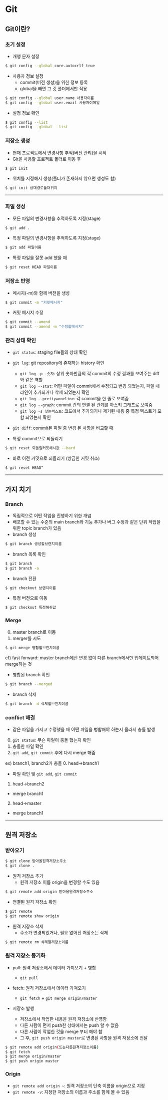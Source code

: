 # Git
## Git이란?
### 초기 설정
- 개행 문자 설정
```bash
$ git config --global core.autocrlf true
```
- 사용자 정보 설정
  - commit(버전 생성)을 위한 정보 등록
  - global을 빼면 그 깃 폴더에서만 적용
```bash
$ git config --global user.name 사용자이름
$ git config --global user.email 사용자이메일
```
- 설정 정보 확인
```bash
$ git config --list
$ git config --global --list
```
### 저장소 생성
- 현재 프로젝트에서 변경사항 추적(버전 관리)을 시작
- Git을 사용할 프로젝트 폴더로 이동 후
```bash
$ git init
```
- 위치를 지정해서 생성(폴더가 존재하지 않으면 생성도 함)
```bash
$ git init 상대경로폴더위치
```
---
### 파일 생성
- 모든 파일의 변경사항을 추적하도록 지정(stage)
```bash
$ git add .
```
- 특정 파일의 변경사항을 추적하도록 지정(stage)
```bash
$ git add 파일이름
```
- 특정 파일을 잘못 add 했을 때
```bash
$ git reset HEAD 파일이름
```

### 저장소 반영
- 메시지(-m)와 함께 버전을 생성
```bash
$ git commit -m "커밋메시지"
```
- 커밋 메시지 수정
```bash
$ git commit --amend
$ git commit --amend -m "수정할메시지"
```

### 관리 상태 확인
- `git status`: staging file들의 상태 확인
- `git log`: git repository에 존재하는 history 확인
  - `git log -p -숫자`: 상위 숫자만큼의 각 commit의 수정 결과를 보여주는 diff와 같은 역할
  - `git log --stat`: 어떤 파일이 commit에서 수정되고 변경 되었는지, 파일 내 라인이 추가되거나 삭제 되었는지 확인
  - `git log --pretty=oneline`: 각 commit을 한 줄로 보여줌
  - `git log --graph`: commit 간의 연결 된 관계를 아스키 그래프로 보여줌
  - `git log -s 찾는텍스트`: 코드에서 추가되거나 제거된 내용 중 특정 텍스트가 포함 되었는지 확인 
- `git diff`: commit된 파일 중 변경 된 사항을 비교할 때

- 특정 commit으로 되돌리기
```bash
$ git reset 되돌릴커밋해시값 --hard
```
- 바로 이전 커밋으로 되돌리기 (방금한 커밋 취소)
```bash
$ git reset HEAD^
```
---
## 가지 치기
### Branch
- 독립적으로 어떤 작업을 진행하기 위한 개념
- 배포할 수 있는 수준의 main branch와 기능 추가나 버그 수정과 같은 단위 작업을 위한 topic branch가 있음
- branch 생성
```bash
$ git branch 생성할브랜치이름
```
- branch 목록 확인
```bash
$ git branch
$ git branch -a
```
- branch 전환
```bash
$ git checkout 브랜치이름
```
- 특정 버전으로 이동
```bash
$ git checkout 특정해쉬값
```
### Merge
0. master branch로 이동
1. merger를 시도
```bash
$ git merge 병합할브랜치이름
```
cf) fast forward: master branch에선 변경 없이 다른 branch에서만 업데이트되어 merge하는 것
- 병합된 branch 확인
```bash
$ git branch --merged
```
- branch 삭제
```bash
$ git branch -d 삭제할브랜치이름
```

### conflict 해결
- 같은 파일을 가지고 수정했을 때 어떤 파일을 병합해야 하는지 몰라서 충돌 발생
0. `git status`: 무슨 파일이 충돌 했는지 확인
1. 충돌한 파일 확인
2. `git add`, `git commit` 후에 다시 merge 해줌

ex) branch1, branch2가 충돌
0. head->branch1
  - 파일 확인 및 `git add`, `git commit`
1. head->branch2
  - merge branch1
2. head->master
  - merge branch1
---
## 원격 저장소
### 받아오기
```bash
$ git clone 받아올원격저장소주소
$ git clone .
```
- 원격 저장소 추가
  - 원격 저장소 이름 origin을 변경할 수도 있음
```bash
$ git remote add origin 받아올원격저장소주소
```

- 연결된 원격 저장소 확인
```bash
$ git remote
$ git remote show origin
```

- 원격 저장소 삭제
  - 주소가 변경되었거나, 필요 없어진 저장소는 삭제
```bash
$ git remote rm 삭제할저장소이름
```

### 원격 저장소 동기화
- pull: 원격 저장소에서 데이터 가져오기 + 병합
  - `git pull`
- fetch: 원격 저장소에서 데이터 가져오기
  - `git fetch` + `git merge origin/master`

- 저장소 발행
  - 저장소에서 작업한 내용을 원격 저장소에 반영함
  - 다른 사람이 먼저 push한 상태에서는 push 할 수 없음
  - 다른 사람이 작업한 것을 merge 부터 해야 함
  - 그 후, `git push origin master`로 변경된 사항을 원격 저장소에 전달

```bash
$ git remote add origin(또는다른원격저장소이름)
$ git fetch
$ git merge origin/master
$ git push origin master
```

### Origin
- `git remote add origin ~`: 원격 저장소의 단축 이름을 origin으로 지정
- `git remote -v`: 지정한 저장소의 이름과 주소를 함께 볼 수 있음
